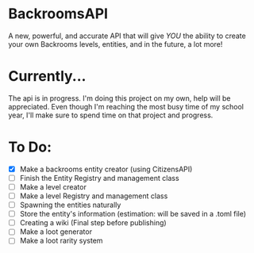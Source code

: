 # BackroomsAPI
A new, powerful, and accurate API that will give *YOU* the ability to create your own Backrooms levels, entities, and in the future, a lot more!

# Currently...
The api is in progress. I'm doing this project on my own, help will be appreciated. Even though I'm reaching the most busy time of my school year, I'll make sure to spend time on that project and progress.

# To Do:
- [x] Make a backrooms entity creator (using CitizensAPI)
- [ ] Finish the Entity Registry and management class
- [ ] Make a level creator
- [ ] Make a level Registry and management class
- [ ] Spawning the entities naturally
- [ ] Store the entity's information (estimation: will be saved in a .toml file)
- [ ] Creating a wiki (Final step before publishing)
- [ ] Make a loot generator
- [ ] Make a loot rarity system

